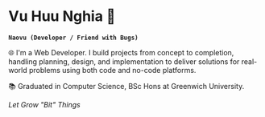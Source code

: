 # Vu Huu Nghia 🐍
**`Naovu (Developer / Friend with Bugs)`**

🌐 I'm a Web Developer. I build projects from concept to completion, handling planning, design, and implementation to deliver solutions for real-world problems using both code and no-code platforms.

📚 Graduated in Computer Science, BSc Hons at Greenwich University.


_Let Grow "Bit" Things_ 

